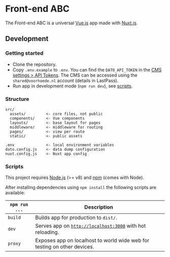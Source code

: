 # Front-end ABC

The Front-end ABC is a universal [Vue.js](https://vuejs.org/) app made with [Nuxt.js](https://nuxtjs.org/).

## Development

### Getting started

* Clone the repository.
* Copy `.env.example` to `.env`. You can find the `DATO_API_TOKEN` in the [CMS settings > API Tokens](https://front-end-abc.admin.datocms.com/admin/access_tokens/11195/edit). The CMS can be accessed using the `shared@voorhoede.nl` account (details in LastPass).
* Run app in development mode (`npm run dev`), see [scripts](#scripts).

### Structure

```
src/
  assets/         <- core files, not public
  components/     <- Vue components
  layouts/        <- base layout for pages
  middleware/     <- middleware for routing
  pages/          <- view per route
  static/         <- public assets

.env              <- local environment variables
dato.config.js    <- data dump configuration
nuxt.config.js    <- Nuxt app config
```

### Scripts

This project requires [Node.js](http://nodejs.org/) (>= v8) and [npm](https://npmjs.org/) (comes with Node).

After installing dependencies using `npm install` the following scripts are available:

`npm run ...` | Description
---|---
`build` | Builds app for production to `dist/`.
`dev` | Serves app on [`http://localhost:3000`](http://localhost:3000) with hot reloading.
`proxy` | Exposes app on localhost to world wide web for testing on other devices.